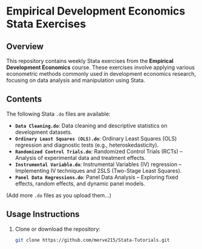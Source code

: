 # Empirical Development Economics Stata Exercises

## Overview
This repository contains weekly Stata exercises from the **Empirical Development Economics** course. These exercises involve applying various econometric methods commonly used in development economics research, focusing on data analysis and manipulation using Stata.

## Contents
The following Stata `.do` files are available:

- **`Data Cleaning.do`**: Data cleaning and descriptive statistics on development datasets.
- **`Ordinary Least Squares (OLS).do`**: Ordinary Least Squares (OLS) regression and diagnostic tests (e.g., heteroskedasticity).
- **`Randomized Control Trials.do`**: Randomized Control Trials (RCTs) – Analysis of experimental data and treatment effects.
- **`Instrumental Variable.do`**: Instrumental Variables (IV) regression – Implementing IV techniques and 2SLS (Two-Stage Least Squares).
- **`Panel Data Regressions.do`**: Panel Data Analysis – Exploring fixed effects, random effects, and dynamic panel models.

(Add more `.do` files as you upload them...)

## Usage Instructions
1. Clone or download the repository:
   ```bash
   git clone https://github.com/merve215/Stata-Tutorials.git

